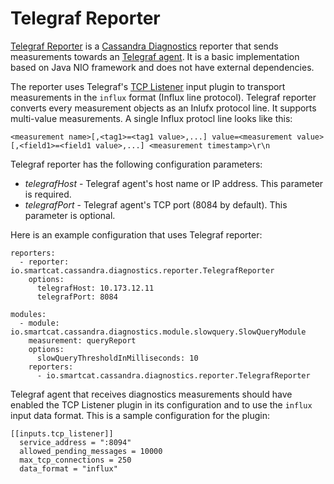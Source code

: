 # Telegraf Reporter

[Telegraf Reporter](https://github.com/smartcat-labs/cassandra-diagnostics/blob/dev/cassandra-diagnostics-reporter-telegraf/src/main/java/io/smartcat/cassandra/diagnostics/reporter/TelegrafReporter.java) is a [Cassandra Diagnostics]() reporter that sends measurements towards an [Telegraf agent](https://github.com/influxdata/telegraf). It is a basic implementation based on Java NIO framework and does not have external dependencies.

The reporter uses Telegraf's [TCP Listener](https://github.com/influxdata/telegraf/tree/master/plugins/inputs/tcp_listener) input plugin to transport measurements in the `influx` format (Influx line protocol). Telegraf reporter converts every measurement objects as an Inlufx protocol line. It supports multi-value measurements. A single Influx protocl line looks like this:

```
<measurement name>[,<tag1>=<tag1 value>,...] value=<measurement value>[,<field1>=<field1 value>,...] <measurement timestamp>\r\n
```

Telegraf reporter has the following configuration parameters:

- _telegrafHost_ - Telegraf agent's host name or IP address. This parameter is required.
- _telegrafPort_ - Telegraf agent's TCP port (8084 by default). This parameter is optional.

Here is an example configuration that uses Telegraf reporter:

```
reporters:
  - reporter: io.smartcat.cassandra.diagnostics.reporter.TelegrafReporter
    options:
  	  telegrafHost: 10.173.12.11
      telegrafPort: 8084

modules:
  - module: io.smartcat.cassandra.diagnostics.module.slowquery.SlowQueryModule
    measurement: queryReport
    options:
      slowQueryThresholdInMilliseconds: 10
    reporters:
      - io.smartcat.cassandra.diagnostics.reporter.TelegrafReporter
```

Telegraf agent that receives diagnostics measurements should have enabled the TCP Listener plugin in its configuration and to use the `influx` input data format. This is a sample configuration for the plugin:

```
[[inputs.tcp_listener]]
  service_address = ":8094"
  allowed_pending_messages = 10000
  max_tcp_connections = 250
  data_format = "influx"
```
